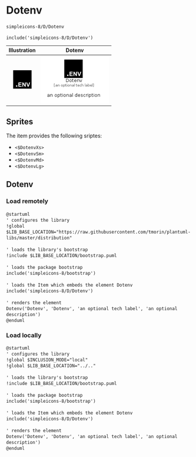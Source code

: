 # Dotenv


```text
simpleicons-8/D/Dotenv
```

```text
include('simpleicons-8/D/Dotenv')
```



| Illustration | Dotenv |
| :---: | :---: |
| ![illustration for Illustration](../../simpleicons-8/D/Dotenv.png) | ![illustration for Dotenv](../../simpleicons-8/D/Dotenv.Local.png) |



## Sprites
The item provides the following sriptes:

- `<$DotenvXs>`
- `<$DotenvSm>`
- `<$DotenvMd>`
- `<$DotenvLg>`





## Dotenv

### Load remotely
```plantuml
@startuml
' configures the library
!global $LIB_BASE_LOCATION="https://raw.githubusercontent.com/tmorin/plantuml-libs/master/distribution"

' loads the library's bootstrap
!include $LIB_BASE_LOCATION/bootstrap.puml

' loads the package bootstrap
include('simpleicons-8/bootstrap')

' loads the Item which embeds the element Dotenv
include('simpleicons-8/D/Dotenv')

' renders the element
Dotenv('Dotenv', 'Dotenv', 'an optional tech label', 'an optional description')
@enduml
```

### Load locally
```plantuml
@startuml
' configures the library
!global $INCLUSION_MODE="local"
!global $LIB_BASE_LOCATION="../.."

' loads the library's bootstrap
!include $LIB_BASE_LOCATION/bootstrap.puml

' loads the package bootstrap
include('simpleicons-8/bootstrap')

' loads the Item which embeds the element Dotenv
include('simpleicons-8/D/Dotenv')

' renders the element
Dotenv('Dotenv', 'Dotenv', 'an optional tech label', 'an optional description')
@enduml
```

